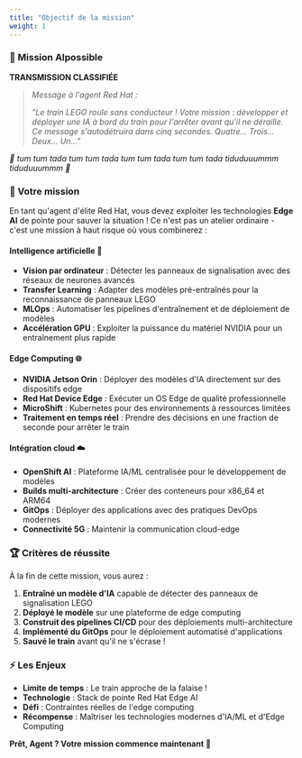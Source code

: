 ```yaml
---
title: "Objectif de la mission"
weight: 1
---
```


### 🚂 Mission AIpossible

**TRANSMISSION CLASSIFIÉE**

> *Message à l'agent Red Hat :*
> 
> *"Le train LEGO roule sans conducteur ! Votre mission : développer et déployer une IA à bord du train pour l'arrêter avant qu'il ne déraille. Ce message s'autodétruira dans cinq secondes. Quatre... Trois... Deux... Un..."*

*🎵 tum tum tada tum tum tada tum tum tada tum tum tada tiduduuummm tiduduuummm 🎵*

### 🎯 Votre mission

En tant qu'agent d'élite Red Hat, vous devez exploiter les technologies **Edge AI** de pointe pour sauver la situation ! Ce n'est pas un atelier ordinaire - c'est une mission à haut risque où vous combinerez :

#### Intelligence artificielle 🤖
- **Vision par ordinateur** : Détecter les panneaux de signalisation avec des réseaux de neurones avancés
- **Transfer Learning** : Adapter des modèles pré-entraînés pour la reconnaissance de panneaux LEGO
- **MLOps** : Automatiser les pipelines d'entraînement et de déploiement de modèles
- **Accélération GPU** : Exploiter la puissance du matériel NVIDIA pour un entraînement plus rapide

#### Edge Computing 🌐
- **NVIDIA Jetson Orin** : Déployer des modèles d'IA directement sur des dispositifs edge
- **Red Hat Device Edge** : Exécuter un OS Edge de qualité professionnelle
- **MicroShift** : Kubernetes pour des environnements à ressources limitées
- **Traitement en temps réel** : Prendre des décisions en une fraction de seconde pour arrêter le train

#### Intégration cloud ☁️
- **OpenShift AI** : Plateforme IA/ML centralisée pour le développement de modèles
- **Builds multi-architecture** : Créer des conteneurs pour x86_64 et ARM64
- **GitOps** : Déployer des applications avec des pratiques DevOps modernes
- **Connectivité 5G** : Maintenir la communication cloud-edge

### 🏆 Critères de réussite

À la fin de cette mission, vous aurez :

1. **Entraîné un modèle d'IA** capable de détecter des panneaux de signalisation LEGO
2. **Déployé le modèle** sur une plateforme de edge computing
3. **Construit des pipelines CI/CD** pour des déploiements multi-architecture
4. **Implémenté du GitOps** pour le déploiement automatisé d'applications
5. **Sauvé le train** avant qu'il ne s'écrase !

### ⚡ Les Enjeux

- **Limite de temps** : Le train approche de la falaise !
- **Technologie** : Stack de pointe Red Hat Edge AI
- **Défi** : Contraintes réelles de l'edge computing
- **Récompense** : Maîtriser les technologies modernes d'IA/ML et d'Edge Computing

**Prêt, Agent ? Votre mission commence maintenant 🚀**
